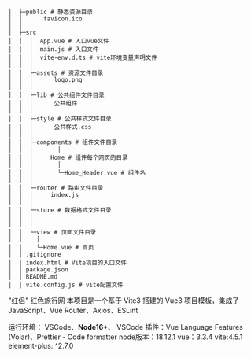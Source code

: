 ```
│  ├─public # 静态资源目录
│  │      favicon.ico
│  │
│  ├─src
│  │  │  App.vue # 入口vue文件
│  │  │  main.js # 入口文件
│  │  │  vite-env.d.ts # vite环境变量声明文件
│  │  │
│  │  ├─assets # 资源文件目录
│  │  │      logo.png
│  │  │
│  │  ├─lib # 公共组件文件目录
│  │  │      公共组件
│  │  │  
│  │  ├─style # 公共样式文件目录
│  │  │      公共样式.css
│  │  │  
│  │  └─components # 组件文件目录
│  │  │	      │
│  │  │     Home # 组件每个网页的目录
│  │  │	      │
│  │  │       └─Home_Header.vue # 组件名   
│  │  │  
│  │  └─router # 路由文件目录 
│  │  │		index.js
│  │  │
│  │  └─store # 数据格式文件目录
│  │  │		
│  │  │
│  │  └─view # 页面文件目录
│  │    │
│  │    └─Home.vue # 首页	
│  │ .gitignore
│  │ index.html # Vite项目的入口文件
│  │ package.json
│  │ README.md
│  │ vite.config.js # vite配置文件
```


"红侣" 红色旅行网 
本项目是一个基于 Vite3 搭建的 Vue3 项目模板，集成了JavaScript、Vue Router、Axios、ESLint

运行环境： VSCode、**Node16+**、 VSCode 插件：Vue Language Features (Volar)、Prettier - Code formatter
node版本：18.12.1
vue：3.3.4
vite:4.5.1
element-plus: ^2.7.0

